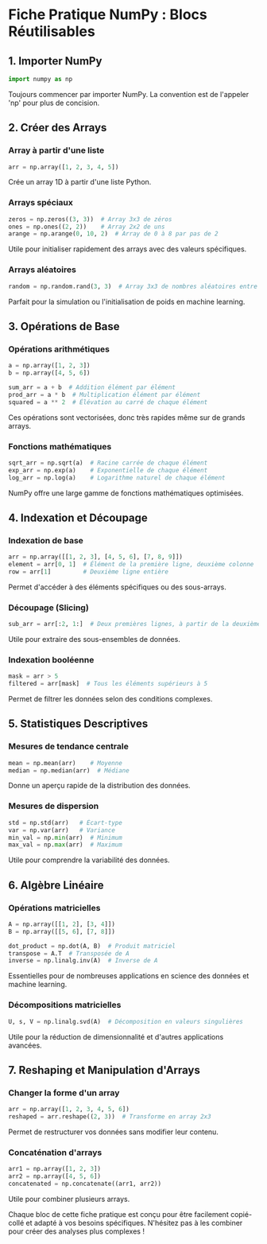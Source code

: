# Fiche Pratique NumPy : Blocs Réutilisables

## 1. Importer NumPy
```python
import numpy as np
```
Toujours commencer par importer NumPy. La convention est de l'appeler 'np' pour plus de concision.

## 2. Créer des Arrays

### Array à partir d'une liste
```python
arr = np.array([1, 2, 3, 4, 5])
```
Crée un array 1D à partir d'une liste Python.

### Arrays spéciaux
```python
zeros = np.zeros((3, 3))  # Array 3x3 de zéros
ones = np.ones((2, 2))    # Array 2x2 de uns
arange = np.arange(0, 10, 2)  # Array de 0 à 8 par pas de 2
```
Utile pour initialiser rapidement des arrays avec des valeurs spécifiques.

### Arrays aléatoires
```python
random = np.random.rand(3, 3)  # Array 3x3 de nombres aléatoires entre 0 et 1
```
Parfait pour la simulation ou l'initialisation de poids en machine learning.

## 3. Opérations de Base

### Opérations arithmétiques
```python
a = np.array([1, 2, 3])
b = np.array([4, 5, 6])

sum_arr = a + b  # Addition élément par élément
prod_arr = a * b  # Multiplication élément par élément
squared = a ** 2  # Élévation au carré de chaque élément
```
Ces opérations sont vectorisées, donc très rapides même sur de grands arrays.

### Fonctions mathématiques
```python
sqrt_arr = np.sqrt(a)  # Racine carrée de chaque élément
exp_arr = np.exp(a)    # Exponentielle de chaque élément
log_arr = np.log(a)    # Logarithme naturel de chaque élément
```
NumPy offre une large gamme de fonctions mathématiques optimisées.

## 4. Indexation et Découpage

### Indexation de base
```python
arr = np.array([[1, 2, 3], [4, 5, 6], [7, 8, 9]])
element = arr[0, 1]  # Élément de la première ligne, deuxième colonne
row = arr[1]         # Deuxième ligne entière
```
Permet d'accéder à des éléments spécifiques ou des sous-arrays.

### Découpage (Slicing)
```python
sub_arr = arr[:2, 1:]  # Deux premières lignes, à partir de la deuxième colonne
```
Utile pour extraire des sous-ensembles de données.

### Indexation booléenne
```python
mask = arr > 5
filtered = arr[mask]  # Tous les éléments supérieurs à 5
```
Permet de filtrer les données selon des conditions complexes.

## 5. Statistiques Descriptives

### Mesures de tendance centrale
```python
mean = np.mean(arr)    # Moyenne
median = np.median(arr)  # Médiane
```
Donne un aperçu rapide de la distribution des données.

### Mesures de dispersion
```python
std = np.std(arr)   # Écart-type
var = np.var(arr)   # Variance
min_val = np.min(arr)  # Minimum
max_val = np.max(arr)  # Maximum
```
Utile pour comprendre la variabilité des données.

## 6. Algèbre Linéaire

### Opérations matricielles
```python
A = np.array([[1, 2], [3, 4]])
B = np.array([[5, 6], [7, 8]])

dot_product = np.dot(A, B)  # Produit matriciel
transpose = A.T  # Transposée de A
inverse = np.linalg.inv(A)  # Inverse de A
```
Essentielles pour de nombreuses applications en science des données et machine learning.

### Décompositions matricielles
```python
U, s, V = np.linalg.svd(A)  # Décomposition en valeurs singulières
```
Utile pour la réduction de dimensionnalité et d'autres applications avancées.

## 7. Reshaping et Manipulation d'Arrays

### Changer la forme d'un array
```python
arr = np.array([1, 2, 3, 4, 5, 6])
reshaped = arr.reshape((2, 3))  # Transforme en array 2x3
```
Permet de restructurer vos données sans modifier leur contenu.

### Concaténation d'arrays
```python
arr1 = np.array([1, 2, 3])
arr2 = np.array([4, 5, 6])
concatenated = np.concatenate((arr1, arr2))
```
Utile pour combiner plusieurs arrays.

Chaque bloc de cette fiche pratique est conçu pour être facilement copié-collé et adapté à vos besoins spécifiques. N'hésitez pas à les combiner pour créer des analyses plus complexes !